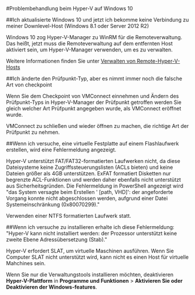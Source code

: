 #Problembehandlung beim Hyper-V auf Windows 10

##Ich aktualisierte Windows 10 und jetzt ich bekomme keine Verbindung zu meiner Downlevel-Host (Windows 8.1 oder Server 2012 R2)

Windows 10 zog Hyper-V-Manager zu WinRM für die Remoteverwaltung.
Das heißt, jetzt muss die Remoteverwaltung auf dem entfernten Host aktiviert sein, um Hyper-V-Manager verwenden, um es zu verwalten.

Weitere Informationen finden Sie unter [Verwalten von Remote-Hyper-V-Hosts](remote_host_management.md)

##Ich änderte den Prüfpunkt-Typ, aber es nimmt immer noch die falsche Art von checkpoint

Wenn Sie dem Checkpoint von VMConnect einnehmen und Ändern des Prüfpunkt-Typs in Hyper-V-Manager der Prüfpunkt getroffen werden Sie gleich welcher Art Prüfpunkt angegeben wurde, als VMConnect eröffnet wurde.

VMConnect zu schließen und wieder öffnen zu machen, die richtige Art der Prüfpunkt zu nehmen.

##Wenn ich versuche, eine virtuelle Festplatte auf einem Flashlaufwerk erstellen, wird eine Fehlermeldung angezeigt.

Hyper-V unterstützt FAT/FAT32-formatierten Laufwerken nicht, da diese Dateisysteme keine Zugriffssteuerungslisten (ACLs bieten) und keine Dateien größer als 4GB unterstützen.
ExFAT formatiert Disketten nur begrenzte ACL-Funktionen und werden daher ebenfalls nicht unterstützt aus Sicherheitsgründen.
Die Fehlermeldung in PowerShell angezeigt wird "das System versagte beim Erstellen ' \[path, VHD\]': der angeforderte Vorgang konnte nicht abgeschlossen werden, aufgrund einer Datei Systemeinschränkung (0x80070299)."

Verwenden einer NTFS formatierten Laufwerk statt.

##Wenn ich versuche zu installieren erhalte ich diese Fehlermeldung: "Hyper-V kann nicht installiert werden: der Prozessor unterstützt keine zweite Ebene Adressübersetzung (Stab)."

Hyper-V erfordert SLAT, um virtuelle Maschinen ausführen.
Wenn Sie Computer SLAT nicht unterstützt wird, kann nicht es einen Host für virtuelle Mahchines sein.

Wenn Sie nur die Verwaltungstools installieren möchten, deaktivieren **Hyper-V-Plattform** in **Programme und Funktionen** > **Aktivieren Sie oder Deaktivieren der Windows-features**.


